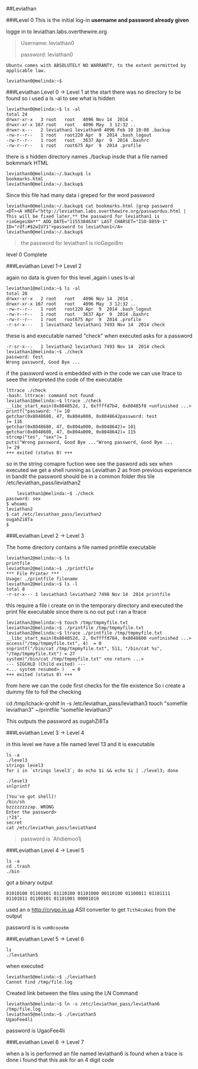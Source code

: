 ##Leviathan

###Level 0
This is the initial log-in 
**username and password already given**


logge in to leviathan.labs.overthewire.org

>Username: leviathan0
>
>password: leviathan0

    Ubuntu comes with ABSOLUTELY NO WARRANTY, to the extent permitted by
    applicable law.
    
    leviathan0@melinda:~$ 


###Leviathan Level 0 → Level 1
at the start there was no directory to be found so i used a ls -al to see what is hidden

    
    leviathan0@melinda:~$ ls -al
    total 24
    drwxr-xr-x   3 root   root   4096 Nov 14  2014 .
    drwxr-xr-x 167 root   root   4096 May  3 12:32 ..
    drwxr-x---   2 leviathan1 leviathan0 4096 Feb 10 18:08 .backup
    -rw-r--r--   1 root   root220 Apr  9  2014 .bash_logout
    -rw-r--r--   1 root   root   3637 Apr  9  2014 .bashrc
    -rw-r--r--   1 root   root675 Apr  9  2014 .profile

there is s hidden directory names ./backup insde that a file named bokmmark HTML

    leviathan0@melinda:~/.backup$ ls
    bookmarks.html
    leviathan0@melinda:~/.backup$

Since this file had many data i greped for the word password 
    
    leviathan0@melinda:~/.backup$ cat bookmarks.html |grep password
    <DT><A HREF="http://leviathan.labs.overthewire.org/passwordus.html | This will be fixed later,** the password for leviathan1 is rioGegei8m**" ADD_DATE="1155384634" LAST_CHARSET="ISO-8859-1" ID="rdf:#$2wIU71">password to leviathan1</A>
    leviathan0@melinda:~/.backup$

>the password for leviathan1 is rioGegei8m
>
level 0 Complete

###Leviathan Level 1→ Level 2

again no data is given for this level ,again i uses ls-al 

    leviathan1@melinda:~$ ls -al
    total 28
    drwxr-xr-x   2 root   root   4096 Nov 14  2014 .
    drwxr-xr-x 167 root   root   4096 May  3 12:32 ..
    -rw-r--r--   1 root   root220 Apr  9  2014 .bash_logout
    -rw-r--r--   1 root   root   3637 Apr  9  2014 .bashrc
    -rw-r--r--   1 root   root675 Apr  9  2014 .profile
    -r-sr-x---   1 leviathan2 leviathan1 7493 Nov 14  2014 check

these is and executable named "check" when executed asks for a password
     
    -r-sr-x---   1 leviathan2 leviathan1 7493 Nov 14  2014 check
    leviathan1@melinda:~$ ./check
    password: test
    Wrong password, Good Bye ...

if the password word is embedded with in the code we can use ltrace to seee the interpreted the code of the executable
    
    lttrace ./check
    -bash: lttrace: command not found
    leviathan1@melinda:~$ ltrace ./check
    __libc_start_main(0x804852d, 1, 0xffffd7b4, 0x80485f0 <unfinished ...>
    printf("password: ")= 10
    getchar(0x8048680, 47, 0x804a000, 0x8048642password: test
    )= 116
    getchar(0x8048680, 47, 0x804a000, 0x8048642)= 101
    getchar(0x8048680, 47, 0x804a000, 0x8048642)= 115
    strcmp("tes", "sex")= 1
    puts("Wrong password, Good Bye ..."Wrong password, Good Bye ...
    )= 29
    +++ exited (status 0) +++


so in the string comapre fuction wee see the pasword ads sex
when executed we get a shell running as Leviathan 2 as from previous experience in bandit the password should be in a common folder this tile /etc/leviathan_pass/leviathan2

        leviathan1@melinda:~$ ./check
    password: sex
    $ whoami
    leviathan2
    $ cat /etc/leviathan_pass/leviathan2
    ougahZi8Ta
    $


###Leviathan Level 2 → Level 3

The home directory contains a file named printfile executable

    leviathan2@melinda:~$ ls
    printfile
    leviathan2@melinda:~$ ./printfile
    *** File Printer ***
    Usage: ./printfile filename
    leviathan2@melinda:~$ ls -l
    total 8
    -r-sr-x--- 1 leviathan3 leviathan2 7498 Nov 14  2014 printfile

this require a file i create on in the temporary directory and executed the print file executable since there is no out put i ran a ltrace

    leviathan2@melinda:~$ touch /tmp/tmpmyfile.txt
    leviathan2@melinda:~$ ./printfile /tmp/tmpmyfile.txt
    leviathan2@melinda:~$ ltrace ./printfile /tmp/tmpmyfile.txt
    __libc_start_main(0x804852d, 2, 0xffffd784, 0x8048600 <unfinished ...>
    access("/tmp/tmpmyfile.txt", 4)  = 0
    snprintf("/bin/cat /tmp/tmpmyfile.txt", 511, "/bin/cat %s", "/tmp/tmpmyfile.txt") = 27
    system("/bin/cat /tmp/tmpmyfile.txt" <no return ...>
    --- SIGCHLD (Child exited) ---
    <... system resumed> )   = 0
    +++ exited (status 0) +++

from here we can the code first checks for the file existence
So i create a dummy file to foll the checking 

cd /tmp/lchack-qrohlf
    ln -s /etc/leviathan_pass/leviathan3
    touch "somefile leviathan3"
    ~/printfile "somefile leviathan3"

This outputs the password as 
ougahZi8Ta


###Leviathan Level 3 → Level 4


in this level we have a file named level 13 and it is executable 

    ls -a
    ./level3
    strings level3
    for i in `strings level3`; do echo $i && echo $i | ./level3; done

    ./level3
    snlprintf

    [You've got shell]!
    /bin/sh
    bzzzzzzzzap. WRONG
    Enter the password> 
    ;*2$",
    secret
    cat /etc/leviathan_pass/leviathan4

>password is `Ahdiemoo1j

###Leviathan Level 4 → Level 5



    ls -a
    cd .trash
    ./bin

got a binary output 

    01010100 01101001 01110100 01101000 00110100 01100011 01101111 01101011 01100101 01101001 00001010

used an o http://crypo.in.ua  ASII converter to get `Tith4cokei` from the output
    
password is is `vuH0coox6m`

###Leviathan Level 5 → Level 6

    ls
    ./leviathan5

when executed 

    leviathan5@melinda:~$ ./leviathan5 
    Cannot find /tmp/file.log

 Created link between the files using the LN Command 

    leviathan5@melinda:~$ ln -s /etc/leviathan_pass/leviathan6 /tmp/file.log
    leviathan5@melinda:~$ ./leviathan5 
    UgaoFee4li

password is  UgaoFee4li

###Leviathan Level 6 → Level 7

when a ls is performed an file named leviathan6 is found when a trace is done 
i found that this ask for an 4 digit code 
